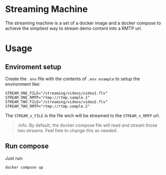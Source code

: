 # Streaming Machine

The streaming machine is a set of a docker image and a docker compose to achieve the simpliest way to stream demo content into a RMTP url.

# Usage

## Enviroment setup

Create the `.env` file with the contents of `.env.example` to setup the environment like:
```shell
STREAM_ONE_FILE="/streaming/videos/video1.flv"
STREAM_ONE_RMTP="rtmp://rtmp.sample.1"
STREAM_TWO_FILE="/streaming/videos/video2.flv"
STREAM_TWO_RMTP="rtmp://rtmp.sample.2"
```

The `STREAM_x_FILE` is the file wich will be streamed to the `STREAM_x_RMTP` url.

> :info: By default, the docker compose file will read and stream those two streams. Feel free to change this as needed.

## Run compose

Just run:
```shell
docker compose up
```